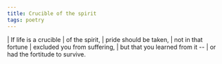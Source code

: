 ```yaml
---
title: Crucible of the spirit
tags: poetry
---
```


| If life is a crucible
| of the spirit,
| pride should be taken,
| not in that fortune
| excluded you from suffering,
| but that you learned from it --
| or had the fortitude to survive.
